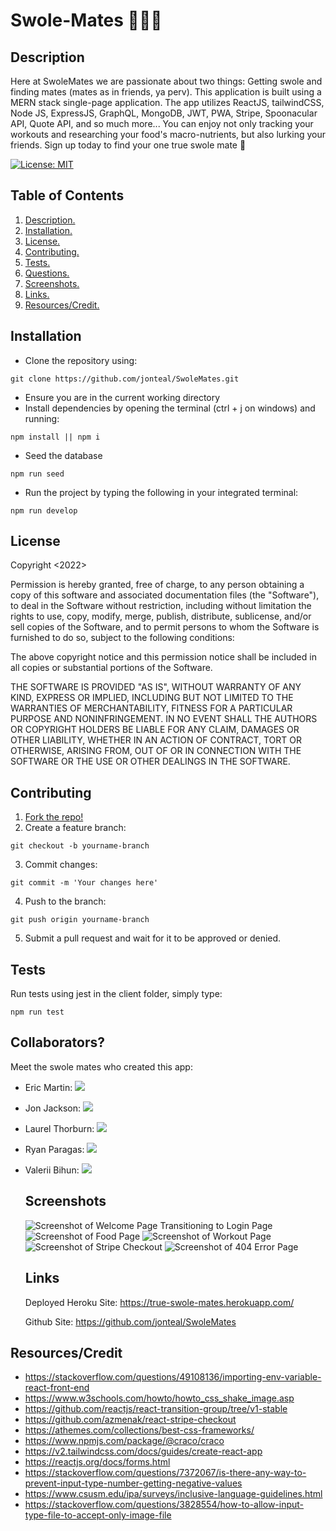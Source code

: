 # Swole-Mates 💪🏽💓

<a name="descsection"></a>
## Description
Here at SwoleMates we are passionate about two things: Getting swole and finding mates (mates as in friends, ya perv). This application is built using a MERN stack single-page application. The app utilizes ReactJS, tailwindCSS, Node JS, ExpressJS, GraphQL, MongoDB, JWT, PWA, Stripe, Spoonacular API, Quote API, and so much more... You can enjoy not only tracking your workouts and researching your food's macro-nutrients, but also lurking your friends. Sign up today to find your one true swole mate 💓

[![License: MIT](https://img.shields.io/badge/License-MIT-yellow.svg)](https://opensource.org/licenses/MIT)


## Table of Contents
1. [ Description. ](#descsection)
2. [ Installation. ](#installsection)
3. [ License. ](#licensesection)
4. [ Contributing. ](#contribsection)
5. [ Tests. ](#testsection)
6. [ Questions. ](#questionssection)
7. [ Screenshots. ](#picsection)
8. [ Links. ](#linksection)
9. [ Resources/Credit. ](#creditsection)

<a name="installsection"></a>
## Installation
* Clone the repository using:
```
git clone https://github.com/jonteal/SwoleMates.git
```
* Ensure you are in the current working directory
* Install dependencies by opening the terminal (ctrl + j on windows) and running:
```
npm install || npm i
```
* Seed the database
```
npm run seed
```

* Run the project by typing the following in your integrated terminal:
```
npm run develop
```

<a name="licensesection"></a>
## License
Copyright <2022>

Permission is hereby granted, free of charge, to any person obtaining a copy of this software and associated documentation files (the "Software"), to deal in the Software without restriction, including without limitation the rights to use, copy, modify, merge, publish, distribute, sublicense, and/or sell copies of the Software, and to permit persons to whom the Software is furnished to do so, subject to the following conditions:

The above copyright notice and this permission notice shall be included in all copies or substantial portions of the Software.

THE SOFTWARE IS PROVIDED "AS IS", WITHOUT WARRANTY OF ANY KIND, EXPRESS OR IMPLIED, INCLUDING BUT NOT LIMITED TO THE WARRANTIES OF MERCHANTABILITY, FITNESS FOR A PARTICULAR PURPOSE AND NONINFRINGEMENT. IN NO EVENT SHALL THE AUTHORS OR COPYRIGHT HOLDERS BE LIABLE FOR ANY CLAIM, DAMAGES OR OTHER LIABILITY, WHETHER IN AN ACTION OF CONTRACT, TORT OR OTHERWISE, ARISING FROM, OUT OF OR IN CONNECTION WITH THE SOFTWARE OR THE USE OR OTHER DEALINGS IN THE SOFTWARE.

  <a name="contribsection"></a>
## Contributing
  
1. [Fork the repo!](https://docs.github.com/en/get-started/quickstart/fork-a-repo)
2. Create a feature branch:
```
git checkout -b yourname-branch
```
3. Commit changes:
```
git commit -m 'Your changes here'
```
4. Push to the branch:
```
git push origin yourname-branch
```
5. Submit a pull request and wait for it to be approved or denied.

  <a name="testsection"></a>
## Tests

Run tests using jest in the client folder, simply type:
```
npm run test
```

  <a name="questionssection"></a>
## Collaborators?
  Meet the swole mates who created this app:

* Eric Martin: <a href="https://github.com/EMtheDM" target="_blank" alt="Github Page"><img src="https://img.shields.io/badge/-GitHub-708090?logo=GitHub"></a>
* Jon Jackson: <a href="https://github.com/jonteal" target="_blank" alt="Github Page"><img src="https://img.shields.io/badge/-GitHub-708090?logo=GitHub"></a>
* Laurel Thorburn: <a href="https://github.com/laurelthorburn" target="_blank" alt="Github Page"><img src="https://img.shields.io/badge/-GitHub-FFC0CB?logo=GitHub"></a>
* Ryan Paragas: <a href="https://github.com/ParagasR" target="_blank" alt="Github Page"><img src="https://img.shields.io/badge/-GitHub-708090?logo=GitHub"></a>
* Valerii Bihun: <a href="https://github.com/Valllerian" target="_blank" alt="Github Page"><img src="https://img.shields.io/badge/-GitHub-708090?logo=GitHub"></a>

  
  <a name="picsection"></a>
  ## Screenshots
  ![Screenshot of Welcome Page Transitioning to Login Page](./media/Login.gif)
  ![Screenshot of Food Page ](./media/food.png)
  ![Screenshot of Workout Page](./media/workout.png)
  ![Screenshot of Stripe Checkout](./media/stripe.png)
  ![Screenshot of 404 Error Page](./media/error.png)


  <a name="linksection"></a>
  ## Links

  Deployed Heroku Site: https://true-swole-mates.herokuapp.com/
  
  Github Site: https://github.com/jonteal/SwoleMates

  <a name="creditsection"></a>
## Resources/Credit
* https://stackoverflow.com/questions/49108136/importing-env-variable-react-front-end
* https://www.w3schools.com/howto/howto_css_shake_image.asp
* https://github.com/reactjs/react-transition-group/tree/v1-stable
* https://github.com/azmenak/react-stripe-checkout
* https://athemes.com/collections/best-css-frameworks/
* https://www.npmjs.com/package/@craco/craco
* https://v2.tailwindcss.com/docs/guides/create-react-app
* https://reactjs.org/docs/forms.html
* https://stackoverflow.com/questions/7372067/is-there-any-way-to-prevent-input-type-number-getting-negative-values
* https://www.csusm.edu/ipa/surveys/inclusive-language-guidelines.html
* https://stackoverflow.com/questions/3828554/how-to-allow-input-type-file-to-accept-only-image-file




